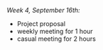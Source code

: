 *Week 4, September 16th:*

 * Project proposal
 * weekly meeting for 1 hour
 * casual meeting for 2 hours
